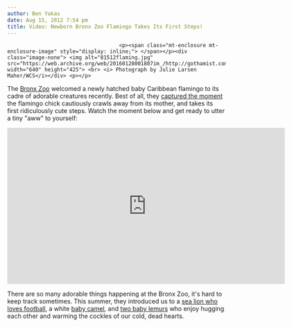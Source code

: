 ```yaml
---
author: Ben Yakas
date: Aug 15, 2012 7:54 pm
title: Video: Newborn Bronx Zoo Flamingo Takes Its First Steps!
---
```


	
										<p><span class="mt-enclosure mt-enclosure-image" style="display: inline;"> </span></p><div class="image-none"> <img alt="81512flaming.jpg" src="https://web.archive.org/web/20160128001807im_/http://gothamist.com/attachments/byakas/81512flaming.jpg" width="640" height="425"> <br> <i> Photograph by Julie Larsen Maher/WCS</i></div> <p></p>

<p>The <a href="https://web.archive.org/web/20160128001807/http://gothamist.com/tags/bronxzoo">Bronx Zoo</a> welcomed a newly hatched baby Caribbean flamingo to its cadre of adorable creatures recently. Best of all, they <a href="https://web.archive.org/web/20160128001807/http://www.bronxzoo.com/media/headlines/flamingo-hatchling.aspx">captured the moment</a> the flamingo chick cautiously crawls away from its mother, and takes its first ridiculously cute steps. Watch the moment below and get ready to utter a tiny &quot;aww&quot; to yourself:</p>

<p><iframe width="640" height="360" src="https://web.archive.org/web/20160128001807if_/http://www.youtube.com/embed/Q2lDV0MMrcw" frameborder="0" allowfullscreen></iframe></p>

<p>There are so many adorable things happening at the Bronx Zoo, it&apos;s hard to keep track sometimes. This summer, they introduced us to a <a href="https://web.archive.org/web/20160128001807/http://gothamist.com/2012/06/28/photos_video_rescued_california_sea.php">sea lion who loves football</a>, a white <a href="https://web.archive.org/web/20160128001807/http://gothamist.com/2012/06/22/new_baby_camel.php">baby camel</a>, and <a href="https://web.archive.org/web/20160128001807/http://gothamist.com/2012/06/01/video_baby_lemurs.php">two baby lemurs</a> who enjoy hugging each other and warming the cockles of our cold, dead hearts.</p>					
										
									
				